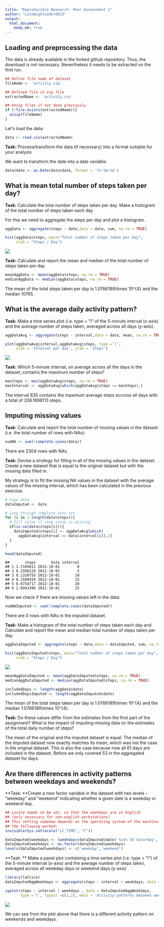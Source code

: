 ```yaml
---
title: "Reproducible Research: Peer Assessment 1"
author: "LateNightCoder0815"
output: 
  html_document:
    keep_md: true
---
```




## Loading and preprocessing the data
The data is already available in the forked github repository. Thus, the download is not necessary. Nevertheless it needs to be extracted on the first run.


```r
## Define file name of dataset
fileName <- 'activity.zip'

## Defined file in zip file
extractedName <- 'activity.csv'

## Unzip files if not done previously
if (!file.exists(extractedName)){
  unzip(fileName)
}
```

Let's load the data:


```r
data <- read.csv(extractedName)
```

**Task:** Process/transform the data (if necessary) into a format suitable for your analysis

We want to transform the date into a date variable:

```r
data$date <- as.Date(data$date, format = '%Y-%m-%d')
```

## What is mean total number of steps taken per day?

**Task:** Calculate the total number of steps taken per day. Make a histogram of the total number of steps taken each day

For this we need to aggregate the steps per day and plot a histogram.


```r
aggData <- aggregate(steps ~ date,data = data, sum, na.rm = TRUE)

hist(aggData$steps, main="Total number of steps taken per day", 
     xlab = "Steps / Day")
```

![](PA1_template_files/figure-html/unnamed-chunk-4-1.png)<!-- -->

**Task:** Calculate and report the mean and median of the total number of steps taken per day


```r
meanAggData <- mean(aggData$steps, na.rm = TRUE)
medianAggData <- median(aggData$steps, na.rm = TRUE)
```

The mean of the total steps taken per day is 1.0766189\times 10^{4} and the median 10765.

## What is the average daily activity pattern?

**Task:** Make a time series plot (i.e. type = "l" of the 5-minute interval (x-axis) and the average number of steps taken, averaged across all days (y-axis).


```r
aggDataAvg <- aggregate(steps ~ interval,data = data, mean, na.rm = TRUE)

plot(aggDataAvg$interval,aggDataAvg$steps, type ='l',
     xlab = 'Interval per day', ylab = 'Steps')
```

![](PA1_template_files/figure-html/unnamed-chunk-6-1.png)<!-- -->

**Task:** Which 5-minute interval, on average across all the days in the dataset, contains the maximum number of steps?


```r
maxSteps <- max(aggDataAvg$steps, na.rm = TRUE)
maxInterval <- aggDataAvg[which(aggDataAvg$steps == maxSteps),]
```

The interval 835 contains the maximum average steps accross all days with a total of 206.1698113 steps.


## Imputing missing values
**Task:** Calculate and report the total number of missing values in the dataset (i.e. the total number of rows with NAs):


```r
numNA <- sum(!complete.cases(data))
```

There are 2304 rows with NAs.

**Task:** Devise a strategy for filling in all of the missing values in the dataset. Create a new dataset that is equal to the original dataset but with the missing data filled in.

My strategy is to fill the missing NA values in the dataset with the average values of the missing interval, which has been calculated in the previous exercise.


```r
# Copy data
dataImputed <- data

# Loop through complete data set 
for (i in 1:length(data$steps)){
  # Fill value if step value is missing
  if(is.na(data$steps[i])){
    dataImputed$steps[i] <- aggDataAvg[which(
      aggDataAvg$interval == data$interval[i]),2]
  }
}

head(dataImputed)
```

```
##       steps       date interval
## 1 1.7169811 2012-10-01        0
## 2 0.3396226 2012-10-01        5
## 3 0.1320755 2012-10-01       10
## 4 0.1509434 2012-10-01       15
## 5 0.0754717 2012-10-01       20
## 6 2.0943396 2012-10-01       25
```

Now we check if there are missing values left in the data:


```r
numNAImputed <- sum(!complete.cases(dataImputed))
```

There are 0 rows with NAs in the imputed dataset.

**Task:** Make a histogram of the total number of steps taken each day and Calculate and report the mean and median total number of steps taken per day. 


```r
aggDataImputed <- aggregate(steps ~ date,data = dataImputed, sum, na.rm = TRUE)

hist(aggDataImputed$steps, main="Total number of steps taken per day", 
     xlab = "Steps / Day")
```

![](PA1_template_files/figure-html/unnamed-chunk-11-1.png)<!-- -->


```r
meanAggDataImputed <- mean(aggDataImputed$steps, na.rm = TRUE)
medianAggDataImputed <- median(aggDataImputed$steps, na.rm = TRUE)

includedDays <- length(aggData$date)
includedDaysImputed <- length(aggDataImputed$date)
```

The mean of the total steps taken per day is 1.0766189\times 10^{4} and the median 1.0766189\times 10^{4}.

**Task:** Do these values differ from the estimates from the first part of the assignment? What is the impact of imputing missing data on the estimates of the total daily number of steps?

The mean of the original and the imputed dataset is equal. The median of the imputed dataset now exactly matches its mean, which was not the case in the original dataset. This is also the case because now all 61 days are included in the dataset. Before we only covered 53 in the aggregated dataset for days.

## Are there differences in activity patterns between weekdays and weekends?

**Task: **Create a new factor variable in the dataset with two levels – “weekday” and “weekend” indicating whether a given date is a weekday or weekend day.


```r
## Locale needs to be set, so that the weekdays are in English 
## (only necessary for non-english workstations)
## This setting somehow depends on the operating system of the machine. On my machine
## the following worked: 
invisible(Sys.setlocale("LC_TIME", "C"))

dataImputed$weekdays <- (weekdays(dataImputed$date) %in% c('Saturday', 'Sundays'))
dataImputed$weekdays <- as.factor(dataImputed$weekdays)
levels(dataImputed$weekdays) <- c('weekday','weekend')
```

**Task: ** Make a panel plot containing a time series plot (i.e. type = "l") of the 5-minute interval (x-axis) and the average number of steps taken, averaged across all weekday days or weekend days (y-axis)



```r
library(lattice)
dataImputedAggWeekdays <- aggregate(steps ~ interval + weekdays, data =dataImputed, mean)

xyplot(steps ~ interval | weekdays , data = dataImputedAggWeekdays, 
       type ='l', layout =c(1,2), main = 'Activity patterns between weekdays and weekends' )
```

![](PA1_template_files/figure-html/unnamed-chunk-14-1.png)<!-- -->

We can see from the plot above that there is a different activity pattern on weekends and weekdays.
